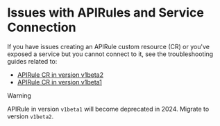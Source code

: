 # Issues with APIRules and Service Connection

If you have issues creating an APIRule custom resource (CR) or you've exposed a service but you cannot connect to it, see the troubleshooting guides related to:

- [APIRule CR in version v1beta2](./v1beta2/03-00-basic-diagnostics.md)
- [APIRule CR in version v1beta1](./03-00-basic-diagnostics.md)

> [!WARNING]
> APIRule in version `v1beta1` will become deprecated in 2024. Migrate to version `v1beta2`.